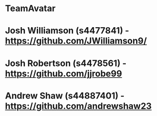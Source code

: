 # TeamAvatar

# Josh Williamson (s4477841) - https://github.com/JWilliamson9/
# Josh Robertson (s4478561) - https://github.com/jjrobe99
# Andrew Shaw (s44887401) - https://github.com/andrewshaw23 
